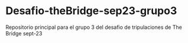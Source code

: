 # Desafio-theBridge-sep23-grupo3
Repositorio principal para el grupo 3 del desafio de tripulaciones de The Bridge sept-23
